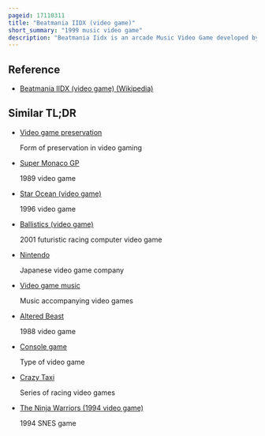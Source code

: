 ```yaml
---
pageid: 17110311
title: "Beatmania IIDX (video game)"
short_summary: "1999 music video game"
description: "Beatmania Iidx is an arcade Music Video Game developed by Bemani and published by Konami. It was released in Japan on February 26, 1999. The Goal is to perform Songs using a Controller with seven Keys and a turntable. After the Surprise Success of Beatmania Benami conceived Iidx to simulate an actual live Disc Jockey Performance. Its arcade Cabinet contains a widescreen Monitor, Speakers, and eight Spotlights. Later Bemani developed several updated Versions of Iidx to increase Success. The Game retrospectively received a positive Reception from video Game Publications for its Gameplay and increased Difficulty. A Sequel Beatmania Iii was released in 2000."
---
```


## Reference

- [Beatmania IIDX (video game) (Wikipedia)](https://en.wikipedia.org/?curid=17110311)

## Similar TL;DR

- [Video game preservation](/tldr/en/video-game-preservation)

  Form of preservation in video gaming

- [Super Monaco GP](/tldr/en/super-monaco-gp)

  1989 video game

- [Star Ocean (video game)](/tldr/en/star-ocean-video-game)

  1996 video game

- [Ballistics (video game)](/tldr/en/ballistics-video-game)

  2001 futuristic racing computer video game

- [Nintendo](/tldr/en/nintendo)

  Japanese video game company

- [Video game music](/tldr/en/video-game-music)

  Music accompanying video games

- [Altered Beast](/tldr/en/altered-beast)

  1988 video game

- [Console game](/tldr/en/console-game)

  Type of video game

- [Crazy Taxi](/tldr/en/crazy-taxi)

  Series of racing video games

- [The Ninja Warriors (1994 video game)](/tldr/en/the-ninja-warriors-1994-video-game)

  1994 SNES game
